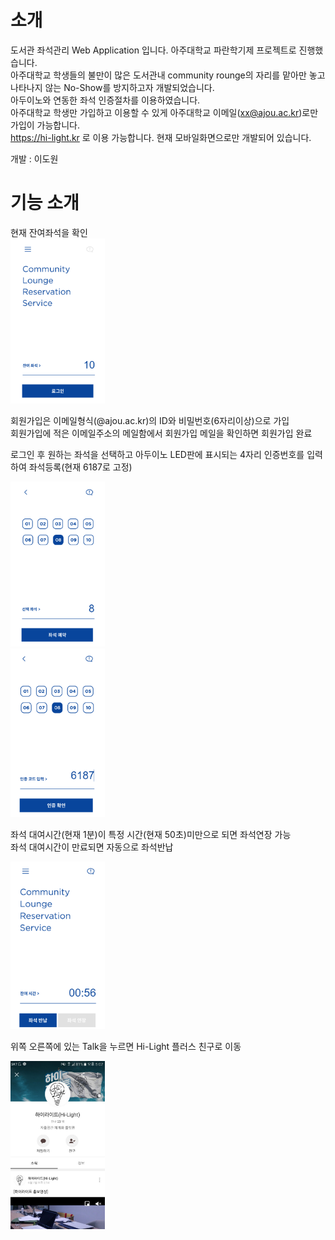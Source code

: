 # 소개
 도서관 좌석관리 Web Application 입니다. 아주대학교 파란학기제 프로젝트로 진행했습니다.<br>
 아주대학교 학생들의 불만이 많은 도서관내 community rounge의 자리를 맡아만 놓고 나타나지 않는 No-Show를 방지하고자 개발되었습니다.<br>
 아두이노와 연동한 좌석 인증절차를 이용하였습니다.<br>
 아주대학교 학생만 가입하고 이용할 수 있게 아주대학교 이메일(xx@ajou.ac.kr)로만 가입이 가능합니다.<br>
 https://hi-light.kr 로 이용 가능합니다. 현재 모바일화면으로만 개발되어 있습니다.<br>
 
 개발 : 이도원
 
 # 기능 소개
 현재 잔여좌석을 확인<br>
 <img width="30%" height="30%" src="https://github.com/gch01410/HiLight/blob/master/test/public/images/main.PNG"></img><br>
 
 회원가입은 이메일형식(@ajou.ac.kr)의 ID와 비밀번호(6자리이상)으로 가입<br>
 회원가입에 적은 이메일주소의 메일함에서 회원가입 메일을 확인하면 회원가입 완료<br>
 
 로그인 후 원하는 좌석을 선택하고 아두이노 LED판에 표시되는 4자리 인증번호를 입력하여 좌석등록(현재 6187로 고정)<br>
 
 <span>
 <img width="30%" height="30%" src="https://github.com/gch01410/HiLight/blob/master/test/public/images/seat.PNG" width="70%" height="70%"></img><br>
 <img width="30%" height="30%" src="https://github.com/gch01410/HiLight/blob/master/test/public/images/code.PNG" width="70%" height="70%"></img><br>
 </span>
 
 좌석 대여시간(현재 1분)이 특정 시간(현재 50초)미만으로 되면 좌석연장 가능<br>
 좌석 대여시간이 만료되면 자동으로 좌석반납<br>
 
<img width="30%" height="30%" src="https://github.com/gch01410/HiLight/blob/master/test/public/images/register.PNG" width="70%" height="70%"></img><br>

위쪽 오른쪽에 있는 Talk을 누르면 Hi-Light 플러스 친구로 이동<br>

<img width="30%" height="30%" src="https://github.com/gch01410/HiLight/blob/master/test/public/images/plus.jpg" width="70%" height="70%"></img>
